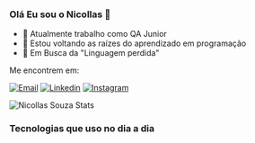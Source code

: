 ### Olá Eu sou o Nicollas 👋

- 🔭 Atualmente trabalho como QA Junior
- 🌱 Estou voltando as raízes do aprendizado em programação 
- 🤔 Em Busca da "Linguagem perdida" 

Me encontrem em:

[![Email](https://img.shields.io/badge/Gmail-D14836?style=for-the-badge&logo=gmail&logoColor=white
)](mailto:nicollassouza56@gmail.com)
[![Linkedin](https://img.shields.io/badge/LinkedIn-0077B5?style=for-the-badge&logo=linkedin&logoColor=white
)](https://www.linkedin.com/in/nicollas-souza-352507119/)
[![Instagram](https://img.shields.io/badge/Instagram-E4405F?style=for-the-badge&logo=instagram&logoColor=white
)](https://www.instagram.com/nicollassouza56/)

![Nicollas Souza Stats](https://github-readme-stats.vercel.app/api?username=Nicollas56&show_icons=true&theme=github_dark)

### Tecnologias que uso no dia a dia

<div style='display: inline_block><br/>

</div>